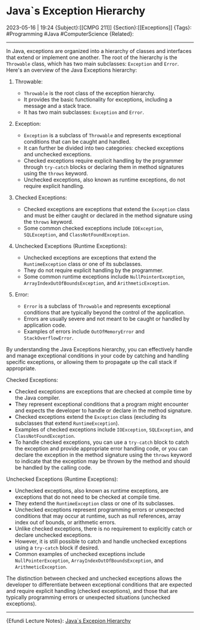 # Java\`s Exception Hierarchy
2023-05-16 | 19:24
{Subject}:[[CMPG 211]]
{Section}:[[Exceptions]]
{Tags}: #Programming #Java #ComputerScience 
{Related}:

--- 
In Java, exceptions are organized into a hierarchy of classes and interfaces that extend or implement one another. The root of the hierarchy is the `Throwable` class, which has two main subclasses: `Exception` and `Error`. Here's an overview of the Java Exceptions hierarchy:

1. Throwable:
   - `Throwable` is the root class of the exception hierarchy.
   - It provides the basic functionality for exceptions, including a message and a stack trace.
   - It has two main subclasses: `Exception` and `Error`.

2. Exception:
   - `Exception` is a subclass of `Throwable` and represents exceptional conditions that can be caught and handled.
   - It can further be divided into two categories: checked exceptions and unchecked exceptions.
   - Checked exceptions require explicit handling by the programmer through `try-catch` blocks or declaring them in method signatures using the `throws` keyword.
   - Unchecked exceptions, also known as runtime exceptions, do not require explicit handling.

3. Checked Exceptions:
   - Checked exceptions are exceptions that extend the `Exception` class and must be either caught or declared in the method signature using the `throws` keyword.
   - Some common checked exceptions include `IOException`, `SQLException`, and `ClassNotFoundException`.

4. Unchecked Exceptions (Runtime Exceptions):
   - Unchecked exceptions are exceptions that extend the `RuntimeException` class or one of its subclasses.
   - They do not require explicit handling by the programmer.
   - Some common runtime exceptions include `NullPointerException`, `ArrayIndexOutOfBoundsException`, and `ArithmeticException`.

5. Error:
   - `Error` is a subclass of `Throwable` and represents exceptional conditions that are typically beyond the control of the application.
   - Errors are usually severe and not meant to be caught or handled by application code.
   - Examples of errors include `OutOfMemoryError` and `StackOverflowError`.

By understanding the Java Exceptions hierarchy, you can effectively handle and manage exceptional conditions in your code by catching and handling specific exceptions, or allowing them to propagate up the call stack if appropriate.

Checked Exceptions:
- Checked exceptions are exceptions that are checked at compile time by the Java compiler.
- They represent exceptional conditions that a program might encounter and expects the developer to handle or declare in the method signature.
- Checked exceptions extend the `Exception` class (excluding its subclasses that extend `RuntimeException`).
- Examples of checked exceptions include `IOException`, `SQLException`, and `ClassNotFoundException`.
- To handle checked exceptions, you can use a `try-catch` block to catch the exception and provide appropriate error handling code, or you can declare the exception in the method signature using the `throws` keyword to indicate that the exception may be thrown by the method and should be handled by the calling code.

Unchecked Exceptions (Runtime Exceptions):
- Unchecked exceptions, also known as runtime exceptions, are exceptions that do not need to be checked at compile time.
- They extend the `RuntimeException` class or one of its subclasses.
- Unchecked exceptions represent programming errors or unexpected conditions that may occur at runtime, such as null references, array index out of bounds, or arithmetic errors.
- Unlike checked exceptions, there is no requirement to explicitly catch or declare unchecked exceptions.
- However, it is still possible to catch and handle unchecked exceptions using a `try-catch` block if desired.
- Common examples of unchecked exceptions include `NullPointerException`, `ArrayIndexOutOfBoundsException`, and `ArithmeticException`.

The distinction between checked and unchecked exceptions allows the developer to differentiate between exceptional conditions that are expected and require explicit handling (checked exceptions), and those that are typically programming errors or unexpected situations (unchecked exceptions).

--- 
{Efundi Lecture Notes}: [Java`s Excepion Hierarchy]()